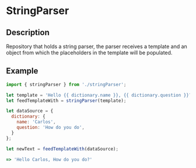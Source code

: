 # StringParser


## Description
Repository that holds a string parser, the parser receives a template and an object from which the placeholders in the template will be populated.

## Example
```javascript
import { stringParser } from './stringParser';

let template = 'Hello {{ dictionary.name }}, {{ dictionary.question }}?';
let feedTemplateWith = stringParser(template);

let dataSource = {
  dictionary: {
    name: 'Carlos',
    question: 'How do you do',
  }
};

let newText = feedTemplateWith(dataSource);

=> 'Hello Carlos, How do you do?'

```
